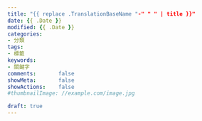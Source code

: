 ```yaml
---
title: "{{ replace .TranslationBaseName "-" " " | title }}"
date: {{ .Date }}
modified: {{ .Date }}
categories:
- 分類
tags:
- 標籤
keywords:
- 關鍵字
comments:       false
showMeta:       false
showActions:    false
#thumbnailImage: //example.com/image.jpg

draft: true
---
```


